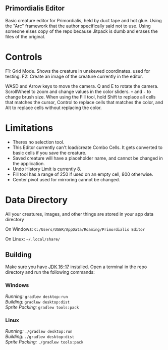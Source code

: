 ## Primordialis Editor
Basic creature editor for Primordialis, held by duct tape and hot glue.
Using the "Arc" framework that the author specifically said not to use.
Using someone elses copy of the repo because Jitpack is dumb and erases the files of the original.

# Controls
F1: Grid Mode. Shows the creature in unskewed coordinates. used for testing.
F2: Create an image of the creature currently in the editor.

WASD and Arrow keys to move the camera.
Q and E to rotate the camera.
ScrollWheel to zoom and change values in the color sliders.
`+` and `-` to change brush size.
When using the Fill tool, hold Shift to replace all cells that matches the cursor, Control to replace cells that matches the color, and Alt to replace cells without replacing the color.

# Limitations
- Theres no selection tool.
- This Editor currently can't load/create Combo Cells. It gets converted to basic cells if you save the creature.
- Saved creature will have a placeholder name, and cannot be changed in the application.
- Undo History Limit is currently 8.
- Fill tool has a range of 250 if used on an empty cell, 800 otherwise.
- Center pivot used for mirroring cannot be changed.

# Data Directory
All your creatures, images, and other things are stored in your app data directory

On Windows:
`C:/Users/USER/AppData/Roaming/Primordialis Editor`

On Linux:
`~/.local/share/`

## Building

Make sure you have [JDK 16-17](https://adoptium.net/archive.html?variant=openjdk17&jvmVariant=hotspot) installed. Open a terminal in the repo directory and run the following commands:

### Windows

_Running:_ `gradlew desktop:run`  
_Building:_ `gradlew desktop:dist`  
_Sprite Packing:_ `gradlew tools:pack`

### Linux

_Running:_ `./gradlew desktop:run`  
_Building:_ `./gradlew desktop:dist`  
_Sprite Packing:_ `./gradlew tools:pack`